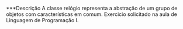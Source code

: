 ***Descrição
A classe relógio representa a abstração de um grupo de objetos com características em comum. Exercicio solicitado na aula de Linguagem de Programação I.
